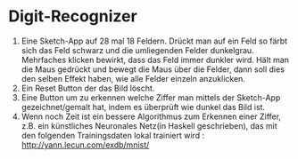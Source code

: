 # Digit-Recognizer

1. Eine Sketch-App auf 28 mal 18 Feldern. Drückt man auf ein Feld so färbt sich das Feld schwarz und die umliegenden Felder dunkelgrau. Mehrfaches klicken bewirkt, dass das Feld immer dunkler wird. Hält man die Maus gedrückt und bewegt die Maus über die Felder, dann soll dies den selben Effekt haben, wie alle Felder einzeln anzuklicken.
2. Ein Reset Button der das Bild löscht.
3. Eine Button um zu erkennen welche Ziffer man mittels der Sketch-App gezeichnet/gemalt hat, indem es überprüft wie dunkel das Bild ist.
4. Wenn noch Zeit ist ein bessere Algorithmus zum Erkennen einer Ziffer, z.B. ein künstliches Neuronales Netz(in Haskell geschrieben), das mit den folgenden Trainingsdaten lokal trainiert wird : http://yann.lecun.com/exdb/mnist/
